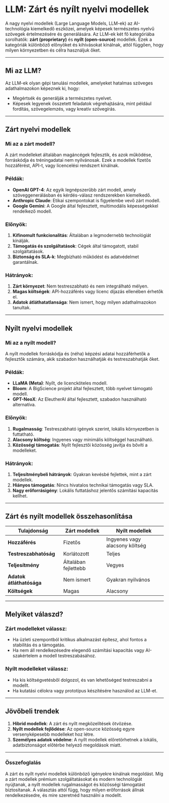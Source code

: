 # LLM: Zárt és nyílt nyelvi modellek

A nagy nyelvi modellek (Large Language Models, LLM-ek) az AI-technológia kiemelkedő eszközei, amelyek képesek természetes nyelvű szövegek értelmezésére és generálására. Az LLM-ek két fő kategóriába sorolhatók: **zárt (proprietary)** és **nyílt (open-source)** modellek. Ezek a kategóriák különböző előnyöket és kihívásokat kínálnak, attól függően, hogy milyen környezetben és célra használjuk őket.

---

## Mi az LLM?

Az LLM-ek olyan gépi tanulási modellek, amelyeket hatalmas szöveges adathalmazokon képeznek ki, hogy:
- Megértsék és generálják a természetes nyelvet.
- Képesek legyenek összetett feladatok végrehajtására, mint például fordítás, szövegelemzés, vagy kreatív szövegírás.

---

## Zárt nyelvi modellek

### Mi az a zárt modell?
A zárt modelleket általában magáncégek fejlesztik, és azok működése, forráskódja és tréningadatai nem nyilvánosak. Ezek a modellek fizetős hozzáférést, API-t, vagy licencelési rendszert kínálnak.

### Példák:
- **OpenAI GPT-4**: Az egyik legnépszerűbb zárt modell, amely szöveggenerálásban és kérdés-válasz rendszerekben kiemelkedő.
- **Anthropic Claude**: Etikai szempontokat is figyelembe vevő zárt modell.
- **Google Gemini**: A Google által fejlesztett, multimodális képességekkel rendelkező modell.

### Előnyök:
1. **Kifinomult funkcionalitás**: Általában a legmodernebb technológiát kínálják.
2. **Támogatás és szolgáltatások**: Cégek által támogatott, stabil szolgáltatások.
3. **Biztonság és SLA-k**: Megbízható működést és adatvédelmet garantálnak.

### Hátrányok:
1. **Zárt környezet**: Nem testreszabható és nem integrálható mélyen.
2. **Magas költségek**: API-hozzáférés vagy licenc díjazás ellenében érhetők el.
3. **Adatok átláthatatlansága**: Nem ismert, hogy milyen adathalmazokon tanultak.

---

## Nyílt nyelvi modellek

### Mi az a nyílt modell?
A nyílt modellek forráskódja és (néha) képzési adatai hozzáférhetők a fejlesztők számára, akik szabadon használhatják és testreszabhatják őket.

### Példák:
- **LLaMA (Meta)**: Nyílt, de licencköteles modell.
- **Bloom**: A BigScience projekt által fejlesztett, több nyelvet támogató modell.
- **GPT-NeoX**: Az EleutherAI által fejlesztett, szabadon használható alternatíva.

### Előnyök:
1. **Rugalmasság**: Testreszabható igények szerint, lokális környezetben is futtatható.
2. **Alacsony költség**: Ingyenes vagy minimális költséggel használható.
3. **Közösségi támogatás**: Nyílt fejlesztői közösség javítja és bővíti a modelleket.

### Hátrányok:
1. **Teljesítménybeli hátrányok**: Gyakran kevésbé fejlettek, mint a zárt modellek.
2. **Hiányos támogatás**: Nincs hivatalos technikai támogatás vagy SLA.
3. **Nagy erőforrásigény**: Lokális futtatáshoz jelentős számítási kapacitás kellhet.

---

## Zárt és nyílt modellek összehasonlítása

| Tulajdonság            | Zárt modellek                | Nyílt modellek               |
|------------------------|-----------------------------|-----------------------------|
| **Hozzáférés**         | Fizetős                     | Ingyenes vagy alacsony költség |
| **Testreszabhatóság**  | Korlátozott                 | Teljes                      |
| **Teljesítmény**       | Általában fejlettebb        | Vegyes                      |
| **Adatok átláthatósága** | Nem ismert                 | Gyakran nyilvános           |
| **Költségek**          | Magas                      | Alacsony                    |

---

## Melyiket válaszd?

### Zárt modelleket válassz:
- Ha üzleti szempontból kritikus alkalmazást építesz, ahol fontos a stabilitás és a támogatás.
- Ha nem áll rendelkezésedre elegendő számítási kapacitás vagy AI-szakértelem a modell testreszabásához.

### Nyílt modelleket válassz:
- Ha kis költségvetésből dolgozol, és van lehetőséged testreszabni a modellt.
- Ha kutatási célokra vagy prototípus készítésére használod az LLM-et.

---

## Jövőbeli trendek

1. **Hibrid modellek**: A zárt és nyílt megközelítések ötvözése.
2. **Nyílt modellek fejlődése**: Az open-source közösség egyre versenyképesebb modelleket hoz létre.
3. **Személyes adatok védelme**: A nyílt modellek előretörhetnek a lokális, adatbiztonságot előtérbe helyező megoldások miatt.

---

### Összefoglalás

A zárt és nyílt nyelvi modellek különböző igényekre kínálnak megoldást. Míg a zárt modellek prémium szolgáltatásokat és modern technológiát nyújtanak, a nyílt modellek rugalmasságot és közösségi támogatást biztosítanak. A választás attól függ, hogy milyen erőforrások állnak rendelkezésedre, és mire szeretnéd használni a modellt.
